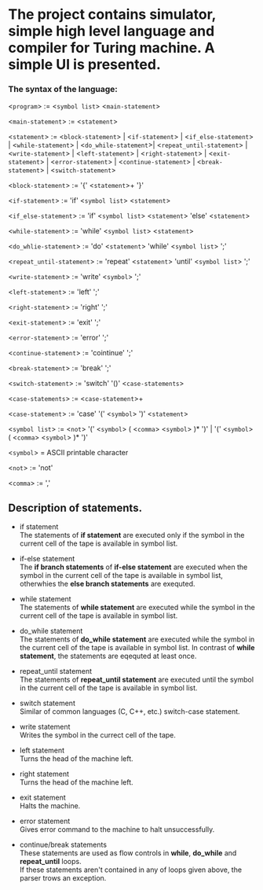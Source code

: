 # The project contains simulator, simple high level language and compiler for Turing machine. A simple UI is presented.

### The syntax of the language:

\<`program`\> := \<`symbol list`\> \<`main-statement`\>

\<`main-statement`\> := \<`statement`\>

\<`statement`\> :=  \<`block-statement`\> | \<`if-statement`\> | \<`if_else-statement`\> | \<`while-statement`\> | \<`do_while-statement`\>| \<`repeat_until-statement`\> | \<`write-statement`\> | \<`left-statement`\> | \<`right-statement`\> | \<`exit-statement`\> | \<`error-statement`\> | \<`continue-statement`\> | \<`break-statement`\> | \<`switch-statement`\>
              
\<`block-statement`\> := '{' \<`statement`\>+ '}'
  
\<`if-statement`\> := 'if' \<`symbol list`\> \<`statement`\>

\<`if_else-statement`\> := 'if' \<`symbol list`\> \<`statement`\> 'else' \<`statement`\>
              
\<`while-statement`\> := 'while' \<`symbol list`\> \<`statement`\>

\<`do_whlie-statement`\> := 'do' \<`statement`\> 'while' \<`symbol list`\> ';'

\<`repeat_until-statement`\> := 'repeat' \<`statement`\> 'until' \<`symbol list`\> ';'
              
\<`write-statement`\> := 'write' \<`symbol`\> ';'
              
\<`left-statement`\> := 'left' ';'
              
\<`right-statement`\> := 'right' ';'
              
\<`exit-statement`\> := 'exit' ';'
              
\<`error-statement`\> := 'error' ';'
              
\<`continue-statement`\> := 'cointinue' ';'

\<`break-statement`\> := 'break' ';'

\<`switch-statement`\> := 'switch' '()' \<`case-statements`\>

\<`case-statements`\> := \<`case-statement`\>+

\<`case-statement`\> := 'case' '(' \<`symbol`\> ')' \<`statement`\>
              
\<`symbol list`\> := \<`not`\> '(' \<`symbol`\> ( \<`comma`\> \<`symbol`\> )* ')' | '(' \<`symbol`\> ( \<`comma`\> \<`symbol`\> )* ')'

\<`symbol`\> =  ASCII printable character
  
\<`not`\> := 'not'  

\<`comma`\> := ','

## Description of statements.

* if statement <br/>
The statements of **if statement** are executed only if the symbol in the current cell of the tape is available in symbol list.

* if-else statement <br/>
The **if branch statements** of **if-else statement** are executed when the symbol in the current cell of the tape is available in symbol list, otherwhies the **else branch statements** are exequted.

* while statement <br/>
The statements of **while statement** are executed while the symbol in the current cell of the tape is available in symbol list.

* do_while statement <br/>
The statements of **do_while statement** are executed while the symbol in the current cell of the tape is available in symbol list.
In contrast of **while statement**, the statements are eqequted at least once.

* repeat_until statement <br/>
The statements of **repeat_until statement** are executed until the symbol in the current cell of the tape is available in symbol list.

* switch statement <br/>
Similar of common languages (C, C++, etc.) switch-case statement.

* write statement <br/>
Writes the symbol in the currect cell of the tape.

* left statement <br/>
Turns the head of the machine left.

* right statement <br/>
Turns the head of the machine left.

* exit statement <br/>
Halts the machine.
              
* error statement <br/>
Gives error command to the machine to halt unsuccessfully.
                            
* continue/break statements <br/>
These statements are used as flow controls in **while**, **do_while** and **repeat_until** loops.
<br/> If these statements aren't contained in any of loops given above, the parser trows an exception.
              

              
              
              
              
              
              

